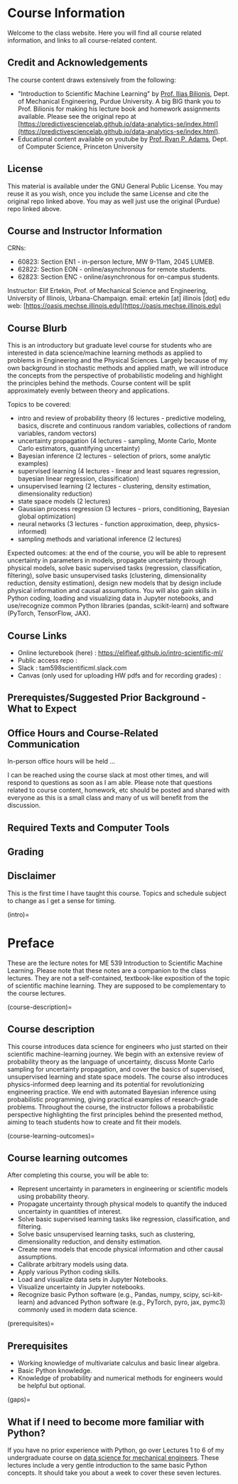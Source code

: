 # Course Information 

Welcome to the class website. Here you will find all course related information, and links to all course-related content. 

## Credit and Acknowledgements 

The course content draws extensively from the following: 

+ "Introduction to Scientific Machine Learning" by [Prof. Ilias Bilionis](https://engineering.purdue.edu/ME/People/ptProfile?resource_id=113500), Dept. of Mechanical Engineering, Purdue University. A big BIG thank you to Prof. Bilionis for making his lecture book and homework assignments available. Please see the original repo at [https://predictivesciencelab.github.io/data-analytics-se/index.html](https://predictivesciencelab.github.io/data-analytics-se/index.html).
+ Educational content available on youtube by [Prof. Ryan P. Adams](https://www.cs.princeton.edu/~rpa/), Dept. of Computer Science, Princeton University

## License 

This material is available under the GNU General Public License. You may reuse it as you wish, once you include the same License and cite the original repo linked above.  You may as well just use the original (Purdue) repo linked above.  

## Course and Instructor Information 

CRNs:
+ 60823: Section EN1 - in-person lecture, MW 9-11am, 2045 LUMEB.
+ 62822: Section EON - online/asynchronous for remote students.
+ 62823: Section ENC - online/asynchronous for on-campus students. 

Instructor: Elif Ertekin, Prof. of Mechanical Science and Engineering, University of Illinois, Urbana-Champaign. 
email: ertekin [at] illinois [dot] edu 
web: [https://oasis.mechse.illinois.edu](https://oasis.mechse.illinois.edu)

## Course Blurb  

This is an introductory but graduate level course for students who are interested in data science/machine learning methods as applied to problems in Engineering and the Physical Sciences.  Largely because of my own background in stochastic methods and applied math, we will introduce the concepts from the perspective of probabilistic modeling and highlight the principles behind the methods. Course content will be split approximately evenly between theory and applications. 

Topics to be covered: 
+ intro and review of probability theory (6 lectures - predictive modeling, basics, discrete and continuous random variables, collections of random variables, random vectors)
+ uncertainty propagation (4 lectures - sampling, Monte Carlo, Monte Carlo estimators, quantifying uncertainty)
+ Bayesian inference (2 lectures - selection of priors, some analytic examples)
+ supervised learning (4 lectures - linear and least squares regression, bayesian linear regression, classification)
+ unsupervised learning (2 lectures - clustering, density estimation, dimensionality reduction)
+ state space models (2 lectures)
+ Gaussian process regression (3 lectures - priors, conditioning, Bayesian global optimization)
+ neural networks (3 lectures - function approximation, deep, physics-informed)
+ sampling methods and variational inference (2 lectures) 

Expected outcomes: at the end of the course, you will be able to represent uncertainty in parameters in models, propagate uncertainty through physical models, solve basic supervised tasks (regression, classification, filtering), solve basic unsupervised tasks (clustering, dimensionality reduction, density estimation), design new models that by design include physical information and causal assumptions.  You will also gain skills in Python coding, loading and visualizing data in Jupyter notebooks, and use/recognize common Python libraries (pandas, scikit-learn) and software (PyTorch, TensorFlow, JAX).   

## Course Links 

+ Online lecturebook (here) :  https://elifleaf.github.io/intro-scientific-ml/ 
+ Public access repo : 
+ Slack : tam598scientificml.slack.com 
+ Canvas (only used for uploading HW pdfs and for recording grades) : 



## Prerequistes/Suggested Prior Background - What to Expect 

## Office Hours and Course-Related Communication 

In-person office hours will be held ... 

I can be reached using the course slack at most other times, and will respond to questions as soon as I am able.  Please note that questions related to course content, homework, etc should be posted and shared with everyone as this is a small class and many of us will benefit from the discussion. 

## Required Texts and Computer Tools 

## Grading 

## Disclaimer 

This is the first time I have taught this course.  Topics and schedule subject to change as I get a sense for timing. 




(intro)=
# Preface

These are the lecture notes for ME 539 Introduction to Scientific Machine Learning.
Please note that these notes are a companion to the class lectures.
They are not a self-contained, textbook-like exposition of the topic of scientific machine learning.
They are supposed to be complementary to the course lectures.

(course-description)=
## Course description

This course introduces data science for engineers who just started on their scientific machine-learning journey. We begin with an extensive review of probability theory as the language of uncertainty, discuss Monte Carlo sampling for uncertainty propagation, and cover the basics of supervised, unsupervised learning and state space models. The course also introduces physics-informed deep learning and its potential for revolutionizing engineering practice. We end with automated Bayesian inference using probabilistic programming, giving practical examples of research-grade problems. Throughout the course, the instructor follows a probabilistic perspective highlighting the first principles behind the presented method, aiming to teach students how to create and fit their models. 

(course-learning-outcomes)=
## Course learning outcomes
After completing this course, you will be able to: 
+ Represent uncertainty in parameters in engineering or scientific models using probability theory.
+ Propagate uncertainty through physical models to quantify the induced uncertainty in quantities of interest.
+ Solve basic supervised learning tasks like regression, classification, and filtering.
+ Solve basic unsupervised learning tasks, such as clustering, dimensionality reduction, and density estimation.
+ Create new models that encode physical information and other causal assumptions.
+ Calibrate arbitrary models using data.
+ Apply various Python coding skills.
+ Load and visualize data sets in Jupyter Notebooks.
+ Visualize uncertainty in Jupyter notebooks.
+ Recognize basic Python software (e.g., Pandas, numpy, scipy, sci-kit-learn) and advanced Python software (e.g., PyTorch, pyro, jax, pymc3) commonly used in modern data science.

(prerequisites)=
## Prerequisites
+ Working knowledge of multivariate calculus and basic linear algebra.
+ Basic Python knowledge.
+ Knowledge of probability and numerical methods for engineers would be helpful but optional.

(gaps)=
## What if I need to become more familiar with Python?
If you have no prior experience with Python, go over Lectures 1 to 6 of my undergraduate course on [data science for mechanical engineers](https://purduemechanicalengineering.github.io/me-297-intro-to-data-science/index.html).
These lectures include a very gentle introduction to the same basic Python concepts.
It should take you about a week to cover these seven lectures.
